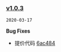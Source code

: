 ### [v1.0.3](https://github.com/hpstream/vant-ui/compare/v1.0.2...v1.0.3)
`2020-03-17`

**Bug Fixes**

* 提价代码 [6ac484](https://github.com/hpstream/vant-ui/commit/6ac4842ace118b22ba4b47552665c760795a42b2)
